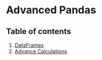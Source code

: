 # Advanced Pandas

## Table of contents
1. [DataFrames](https://github.com/wanye71/Python-Advanced-Pandas/tree/calculations/DataFrames)
2. [Advance Calculations](https://github.com/wanye71/Python-Advanced-Pandas/tree/calculations/Advanced%20Calculations)